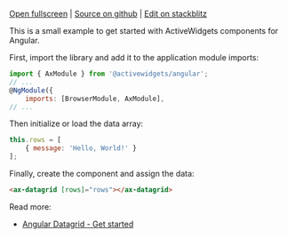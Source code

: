 
[Open fullscreen](https://angular.activewidgets.com/hello-world/) | [Source on github](https://github.com/activewidgets/angular/tree/master/examples/hello-world) | [Edit on stackblitz](https://stackblitz.com/github/activewidgets/angular/tree/master/examples/hello-world?file=src/app.js)

This is a small example to get started with ActiveWidgets components for Angular.

First, import the library and add it to the application module imports:

```js
import { AxModule } from '@activewidgets/angular';
// ...
@NgModule({
    imports: [BrowserModule, AxModule],
// ...
```

Then initialize or load the data array:

```js
this.rows = [
    { message: 'Hello, World!' }
];
```

Finally, create the component and assign the data:

```html
<ax-datagrid [rows]="rows"></ax-datagrid>
```

Read more:

 - [Angular Datagrid - Get started](https://activewidgets.com/guide/env/angular/)